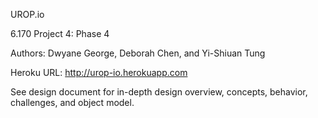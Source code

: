 UROP.io

6.170 Project 4: Phase 4

Authors: Dwyane George, Deborah Chen, and Yi-Shiuan Tung

Heroku URL: http://urop-io.herokuapp.com

See design document for in-depth design overview, concepts, behavior, challenges, and object model.
